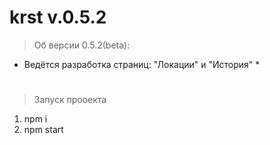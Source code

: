 # krst  v.0.5.2
>Об версии 0.5.2(beta):
* Ведётся разработка страниц: "Локации" и "История" *
#  
>Запуск прооекта
1) npm i
2) npm start